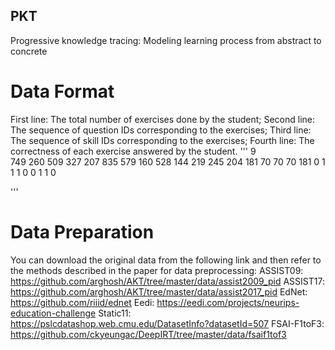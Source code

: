 ## PKT
Progressive knowledge tracing: Modeling learning process from abstract to concrete

# Data Format
First line: The total number of exercises done by the student;
Second line: The sequence of question IDs corresponding to the exercises;
Third line: The sequence of skill IDs corresponding to the exercises;
Fourth line: The correctness of each exercise answered by the student.
'''
9								
749	260	509	327	207	835	579	160	528
144	219	245	204	181	70	70	70	181
0	1	1	1	0	0	1	1	0

'''

# Data Preparation
You can download the original data from the following link and then refer to the methods described in the paper for data preprocessing: 
ASSIST09: https://github.com/arghosh/AKT/tree/master/data/assist2009_pid
ASSIST17: https://github.com/arghosh/AKT/tree/master/data/assist2017_pid
EdNet: https://github.com/riiid/ednet
Eedi: https://eedi.com/projects/neurips-education-challenge
Static11: https://pslcdatashop.web.cmu.edu/DatasetInfo?datasetId=507
FSAI-F1toF3: https://github.com/ckyeungac/DeepIRT/tree/master/data/fsaif1tof3
